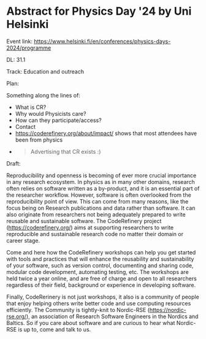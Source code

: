 # Abstract for Physics Day '24 by Uni Helsinki

Event link: https://www.helsinki.fi/en/conferences/physics-days-2024/programme

DL: 31.1

Track: Education and outreach 

Plan:

Something along the lines of: 
- What is CR?
- Why would Physicists care?
- How can they participate/access?
- Contact
- https://coderefinery.org/about/impact/ shows that most attendees have been from physics
- > Advertising that CR exists :) 

Draft:

Reproducibility and openness is becoming of ever more crucial importance in any research ecosystem. In physics as in many other domains, research often relies on software written as a by-product, and it is an essential part of the researcher workflow. However, software is often overlooked from the reproducibility point of view. This can come from many reasons, like the focus being on Research publications and data rather than software. It can also originate from researchers not being adequately prepared to write reusable and sustainable software. The CodeRefinery project (https://coderefinery.org/) aims at supporting researchers to write reproducible and sustainable research code no matter their domain or career stage.

Come and here how the CodeRefinery workshops can help you get started with tools and practices that will enhance the reusability and sustainability of your software, such as version control, documenting and sharing code, modular code development, automating testing, etc. The workshops are held twice a year online, and are free of charge and open to all researchers regardless of their field, background or experience in developing software.

Finally, CodeRerinery is not just workshops, it also is a community of people that enjoy helping others write better code and use computing resources efficiently. The Community is tightly-knit to Nordic-RSE (https://nordic-rse.org/), an association of Research Software Engineers in the Nordics and Baltics. So if you care about software and are curious to hear what Nordic-RSE is up to, come and talk to us.
